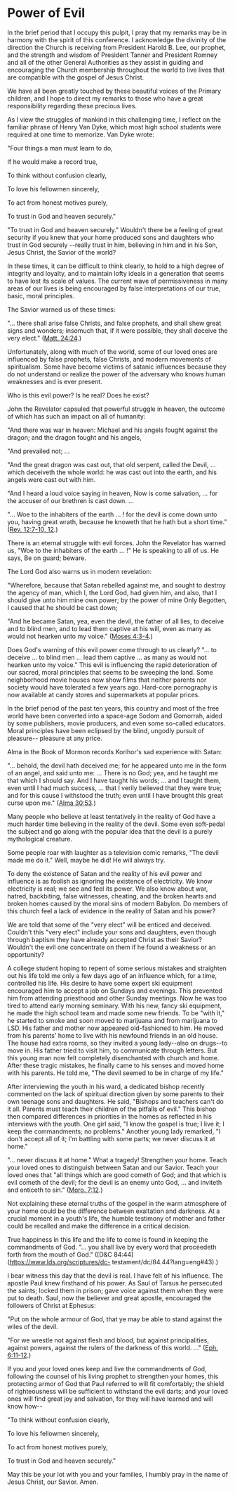 # Power of Evil

In the brief period that I occupy this pulpit, I pray that my remarks may be
in harmony with the spirit of this conference. I acknowledge the divinity of
the direction the Church is receiving from President Harold B. Lee, our
prophet, and the strength and wisdom of President Tanner and President Romney
and all of the other General Authorities as they assist in guiding and
encouraging the Church membership throughout the world to live lives that are
compatible with the gospel of Jesus Christ.

We have all been greatly touched by these beautiful voices of the Primary
children, and I hope to direct my remarks to those who have a great
responsibility regarding these precious lives.

As I view the struggles of mankind in this challenging time, I reflect on the
familiar phrase of Henry Van Dyke, which most high school students were
required at one time to memorize. Van Dyke wrote:

"Four things a man must learn to do,

If he would make a record true,

To think without confusion clearly,

To love his fellowmen sincerely,

To act from honest motives purely,

To trust in God and heaven securely."

"To trust in God and heaven securely." Wouldn't there be a feeling of great
security if you knew that your home produced sons and daughters who trust in
God securely --really trust in him, believing in him and in his Son, Jesus
Christ, the Savior of the world?

In these times, it can be difficult to think clearly, to hold to a high degree
of integrity and loyalty, and to maintain lofty ideals in a generation that
seems to have lost its scale of values. The current wave of permissiveness in
many areas of our lives is being encouraged by false interpretations of our
true, basic, moral principles.

The Savior warned us of these times:

"... there shall arise false Christs, and false prophets, and shall shew great
signs and wonders; insomuch that, if it were possible, they shall deceive the
very elect." ([Matt.
24:24](https://www.lds.org/scriptures/nt/matt/24.24?lang=eng#23).)

Unfortunately, along with much of the world, some of our loved ones are
influenced by false prophets, false Christs, and modern movements of
spiritualism. Some have become victims of satanic influences because they do
not understand or realize the power of the adversary who knows human
weaknesses and is ever present.

Who is this evil power? Is he real? Does he exist?

John the Revelator capsuled that powerful struggle in heaven, the outcome of
which has such an impact on all of humanity:

"And there was war in heaven: Michael and his angels fought against the
dragon; and the dragon fought and his angels,

"And prevailed not; ...

"And the great dragon was cast out, that old serpent, called the Devil, ...
which deceiveth the whole world: he was cast out into the earth, and his
angels were cast out with him.

"And I heard a loud voice saying in heaven, Now is come salvation, ... for the
accuser of our brethren is cast down. ...

"... Woe to the inhabiters of the earth ... ! for the devil is come down unto you,
having great wrath, because he knoweth that he hath but a short time." ([Rev.
12:7-10, 12](https://www.lds.org/scriptures/nt/rev/12.7-10%2C12?lang=eng#6).)

There is an eternal struggle with evil forces. John the Revelator has warned
us, "Woe to the inhabiters of the earth ... !" He is speaking to all of us. He
says, Be on guard; beware.

The Lord God also warns us in modern revelation:

"Wherefore, because that Satan rebelled against me, and sought to destroy the
agency of man, which I, the Lord God, had given him, and also, that I should
give unto him mine own power; by the power of mine Only Begotten, I caused
that he should be cast down;

"And he became Satan, yea, even the devil, the father of all lies, to deceive
and to blind men, and to lead them captive at his will, even as many as would
not hearken unto my voice." ([Moses
4:3-4](https://www.lds.org/scriptures/pgp/moses/4.3-4?lang=eng#2).)

Does God's warning of this evil power come through to us clearly? "... to
deceive ... to blind men ... lead them captive ... as many as would not hearken unto
my voice." This evil is influencing the rapid deterioration of our sacred,
moral principles that seems to be sweeping the land. Some neighborhood movie
houses now show films that neither parents nor society would have tolerated a
few years ago. Hard-core pornography is now available at candy stores and
supermarkets at popular prices.

In the brief period of the past ten years, this country and most of the free
world have been converted into a space-age Sodom and Gomorrah, aided by some
publishers, movie producers, and even some so-called educators. Moral
principles have been eclipsed by the blind, ungodly pursuit of pleasure--
pleasure at any price.

Alma in the Book of Mormon records Korihor's sad experience with Satan:

"... behold, the devil hath deceived me; for he appeared unto me in the form of
an angel, and said unto me: ... There is no God; yea, and he taught me that
which I should say. And I have taught his words; ... and I taught them, even
until I had much success, ... that I verily believed that they were true; and
for this cause I withstood the truth; even until I have brought this great
curse upon me." ([Alma
30:53](https://www.lds.org/scriptures/bofm/alma/30.53?lang=eng#52).)

Many people who believe at least tentatively in the reality of God have a much
harder time believing in the reality of the devil. Some even soft-pedal the
subject and go along with the popular idea that the devil is a purely
mythological creature.

Some people roar with laughter as a television comic remarks, "The devil made
me do it." Well, maybe he did! He will always try.

To deny the existence of Satan and the reality of his evil power and influence
is as foolish as ignoring the existence of electricity. We know electricity is
real; we see and feel its power. We also know about war, hatred, backbiting,
false witnesses, cheating, and the broken hearts and broken homes caused by
the moral sins of modern Babylon. Do members of this church feel a lack of
evidence in the reality of Satan and his power?

We are told that some of the "very elect" will be enticed and deceived.
Couldn't this "very elect" include your sons and daughters, even though
through baptism they have already accepted Christ as their Savior? Wouldn't
the evil one concentrate on them if he found a weakness or an opportunity?

A college student hoping to repent of some serious mistakes and straighten out
his life told me only a few days ago of an influence which, for a time,
controlled his life. His desire to have some expert ski equipment encouraged
him to accept a job on Sundays and evenings. This prevented him from attending
priesthood and other Sunday meetings. Now he was too tired to attend early
morning seminary. With his new, fancy ski equipment, he made the high school
team and made some new friends. To be "with it," he started to smoke and soon
moved to marijuana and from marijuana to LSD. His father and mother now
appeared old-fashioned to him. He moved from his parents' home to live with
his newfound friends in an old house. The house had extra rooms, so they
invited a young lady--also on drugs--to move in. His father tried to visit
him, to communicate through letters. But this young man now felt completely
disenchanted with church and home. After these tragic mistakes, he finally
came to his senses and moved home with his parents. He told me, "The devil
seemed to be in charge of my life."

After interviewing the youth in his ward, a dedicated bishop recently
commented on the lack of spiritual direction given by some parents to their
own teenage sons and daughters. He said, "Bishops and teachers can't do it
all. Parents must teach their children of the pitfalls of evil." This bishop
then compared differences in priorities in the homes as reflected in his
interviews with the youth. One girl said, "I know the gospel is true; I live
it; I keep the commandments; no problems." Another young lady remarked, "I
don't accept all of it; I'm battling with some parts; we never discuss it at
home."

"... never discuss it at home." What a tragedy! Strengthen your home. Teach your
loved ones to distinguish between Satan and our Savior. Teach your loved ones
that "all things which are good cometh of God; and that which is evil cometh
of the devil; for the devil is an enemy unto God, ... and inviteth and enticeth
to sin." ([Moro.
7:12](https://www.lds.org/scriptures/bofm/moro/7.12?lang=eng#11).)

Not explaining these eternal truths of the gospel in the warm atmosphere of
your home could be the difference between exaltation and darkness. At a
crucial moment in a youth's life, the humble testimony of mother and father
could be recalled and make the difference in a critical decision.

True happiness in this life and the life to come is found in keeping the
commandments of God. "... you shall live by every word that proceedeth forth
from the mouth of God." ([D&amp;C 84:44](https://www.lds.org/scriptures/dc-
testament/dc/84.44?lang=eng#43).)

I bear witness this day that the devil is real. I have felt of his influence.
The apostle Paul knew firsthand of his power. As Saul of Tarsus he persecuted
the saints; locked them in prison; gave voice against them when they were put
to death. Saul, now the believer and great apostle, encouraged the followers
of Christ at Ephesus:

"Put on the whole armour of God, that ye may be able to stand against the
wiles of the devil.

"For we wrestle not against flesh and blood, but against principalities,
against powers, against the rulers of the darkness of this world. ..." ([Eph.
6:11-12](https://www.lds.org/scriptures/nt/eph/6.11-12?lang=eng#10).)

If you and your loved ones keep and live the commandments of God, following
the counsel of his living prophet to strengthen your homes, this protecting
armor of God that Paul referred to will fit comfortably; the shield of
righteousness will be sufficient to withstand the evil darts; and your loved
ones will find great joy and salvation, for they will have learned and will
know how--

"To think without confusion clearly,

To love his fellowmen sincerely,

To act from honest motives purely,

To trust in God and heaven securely."

May this be your lot with you and your families, I humbly pray in the name of
Jesus Christ, our Savior. Amen.


